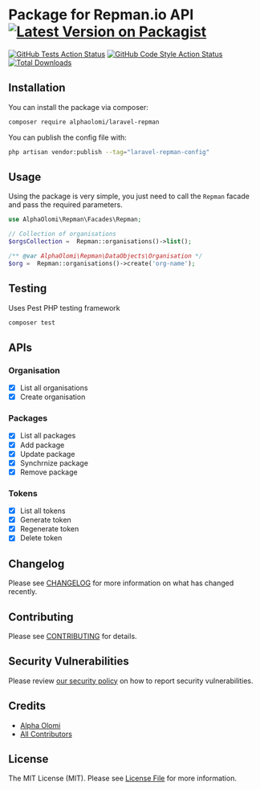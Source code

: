 # Package for Repman.io API [![Latest Version on Packagist](https://img.shields.io/packagist/v/alphaolomi/laravel-repman.svg?style=flat-square)](https://packagist.org/packages/alphaolomi/laravel-repman)
[![GitHub Tests Action Status](https://img.shields.io/github/workflow/status/alphaolomi/laravel-repman/run-tests?label=tests)](https://github.com/alphaolomi/laravel-repman/actions?query=workflow%3Arun-tests+branch%3Amain)
[![GitHub Code Style Action Status](https://img.shields.io/github/workflow/status/alphaolomi/laravel-repman/Fix%20PHP%20code%20style%20issues?label=code%20style)](https://github.com/alphaolomi/laravel-repman/actions?query=workflow%3A"Fix+PHP+code+style+issues"+branch%3Amain)
[![Total Downloads](https://img.shields.io/packagist/dt/alphaolomi/laravel-repman.svg?style=flat-square)](https://packagist.org/packages/alphaolomi/laravel-repman)


## Installation

You can install the package via composer:

```bash
composer require alphaolomi/laravel-repman
```

You can publish the config file with:

```bash
php artisan vendor:publish --tag="laravel-repman-config"
```

<!-- This is the contents of the published config file:

```php
return [
    // 
];
``` -->

## Usage

Using the package is very simple, you just need to call the `Repman` facade and pass the required parameters.

```php
use AlphaOlomi\Repman\Facades\Repman;

// Collection of organisations
$orgsCollection =  Repman::organisations()->list();

/** @var AlphaOlomi\Repman\DataObjects\Organisation */
$org =  Repman::organisations()->create('org-name');
```

## Testing

Uses Pest PHP testing framework

```bash
composer test
```

## APIs

### Organisation

- [x] List all organisations
- [x] Create organisation

### Packages

- [x] List all packages
- [x] Add package
- [x] Update package
- [x] Synchrnize package
- [x] Remove package

### Tokens
- [x] List all tokens
- [x] Generate token
- [x] Regenerate token
- [x] Delete token

## Changelog

Please see [CHANGELOG](CHANGELOG.md) for more information on what has changed recently.

## Contributing

Please see [CONTRIBUTING](https://github.com/alphaolomi/.github/blob/main/CONTRIBUTING.md) for details.

## Security Vulnerabilities

Please review [our security policy](../../security/policy) on how to report security vulnerabilities.

## Credits

- [Alpha Olomi](https://github.com/alphaolomi)
- [All Contributors](../../contributors)

## License

The MIT License (MIT). Please see [License File](LICENSE.md) for more information.
